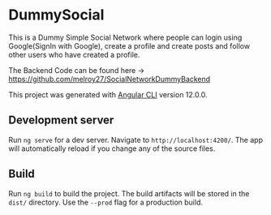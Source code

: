 # DummySocial

This is a Dummy Simple Social Network where people can login using Google(SignIn with Google), create a profile and create posts and follow other users who have created a profile.

The Backend Code can be found here -> https://github.com/melroy27/SocialNetworkDummyBackend

This project was generated with [Angular CLI](https://github.com/angular/angular-cli) version 12.0.0.

## Development server

Run `ng serve` for a dev server. Navigate to `http://localhost:4200/`. The app will automatically reload if you change any of the source files.

## Build

Run `ng build` to build the project. The build artifacts will be stored in the `dist/` directory. Use the `--prod` flag for a production build.

